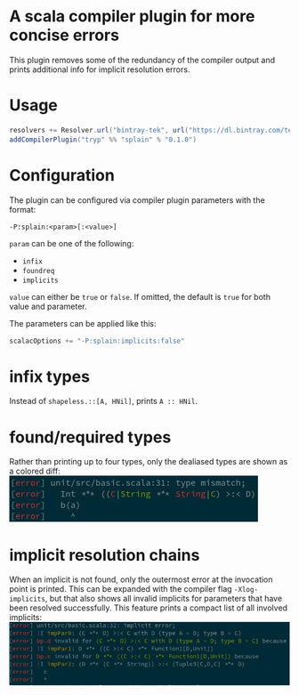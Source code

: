 # A scala compiler plugin for more concise errors
This plugin removes some of the redundancy of the compiler output and prints
additional info for implicit resolution errors.

# Usage

```sbt
resolvers += Resolver.url("bintray-tek", url("https://dl.bintray.com/tek/maven"))(Resolver.ivyStylePatterns)
addCompilerPlugin("tryp" %% "splain" % "0.1.0")
```

# Configuration
The plugin can be configured via compiler plugin parameters with the format:
```
-P:splain:<param>[:<value>]
```
`param` can be one of the following:
* `infix`
* `foundreq`
* `implicits`

`value` can either be `true` or `false`. If omitted, the default is `true` for
both value and parameter.

The parameters can be applied like this:

```sbt
scalacOptions += "-P:splain:implicits:false"
```

# infix types
Instead of `shapeless.::[A, HNil]`, prints `A :: HNil`.

# found/required types
Rather than printing up to four types, only the dealiased types are shown as a
colored diff:
![foundreq](img/foundreq.jpg)

# implicit resolution chains
When an implicit is not found, only the outermost error at the invocation point
is printed. This can be expanded with the compiler flag `-Xlog-implicits`, but
that also shows all invalid implicits for parameters that have been resolved
successfully.
This feature prints a compact list of all involved implicits:
![implicits](img/implicits.jpg)
